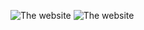  ![The website](https://i.imgur.com/N0UCTIe.png)
 ![The website](https://i.imgur.com/N0UCTIe.png)
 
